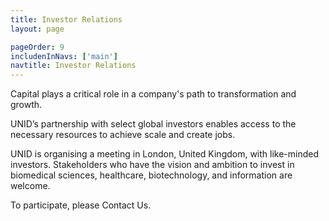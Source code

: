 ```yaml
---
title: Investor Relations
layout: page

pageOrder: 9
includenInNavs: ['main']
navtitle: Investor Relations
---
```


Capital plays a critical role in a company's path to transformation and growth.

UNID’s partnership with select global investors enables access to the necessary resources to achieve scale and create jobs.

UNID is organising a meeting in London, United Kingdom, with like-minded investors. Stakeholders who have the vision and ambition to invest in biomedical sciences, healthcare, biotechnology, and information are welcome.

To participate, please Contact Us.